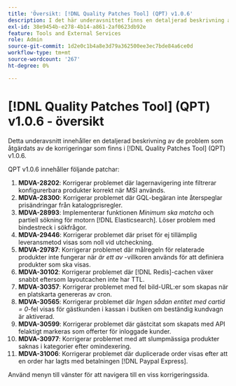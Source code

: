 ```yaml
---
title: 'Översikt: [!DNL Quality Patches Tool] (QPT) v1.0.6'
description: I det här underavsnittet finns en detaljerad beskrivning av de problem som åtgärdats av de korrigeringar som finns i  [!DNL Quality Patches Tool] (QPT) v1.0.6.
exl-id: 38e9454b-e278-4b14-a861-2af0623db92e
feature: Tools and External Services
role: Admin
source-git-commit: 1d2e0c1b4a8e3d79a362500ee3ec7bde84a6ce0d
workflow-type: tm+mt
source-wordcount: '267'
ht-degree: 0%

---
```


# [!DNL Quality Patches Tool] (QPT) v1.0.6 - översikt

Detta underavsnitt innehåller en detaljerad beskrivning av de problem som åtgärdats av de korrigeringar som finns i [!DNL Quality Patches Tool] (QPT) v1.0.6.

QPT v1.0.6 innehåller följande patchar:

1. **MDVA-28202**: Korrigerar problemet där lagernavigering inte filtrerar konfigurerbara produkter korrekt när MSI används.
1. **MDVA-28300**: Korrigerar problemet där GQL-begäran inte återspeglar prisändringar från katalogprisregler.
1. **MDVA-28993**: Implementerar funktionen *Minimum ska matcha* och partiell sökning för motorn [!DNL Elasticsearch]. Löser problem med bindestreck i sökfrågor.
1. **MDVA-29446**: Korrigerar problemet där priset för ej tillämplig leveransmetod visas som noll vid utcheckning.
1. **MDVA-29787**: Korrigerar problemet där målregeln för relaterade produkter inte fungerar när *är ett av* -villkoren används för att definiera produkter som ska visas.
1. **MDVA-30102**: Korrigerar problemet där [!DNL Redis]-cachen växer snabbt eftersom layoutcachen inte har TTL.
1. **MDVA-30357**: Korrigerar problemet med fel bild-URL:er som skapas när en platskarta genereras av cron.
1. **MDVA-30565**: Korrigerar problemet där *Ingen sådan entitet med cartid = 0*-fel visas för gästkunden i kassan i butiken om beständig kundvagn är aktiverad.
1. **MDVA-30599**: Korrigerar problemet där gästcitat som skapats med API felaktigt markeras som offerter för inloggade kunder.
1. **MDVA-30977**: Korrigerar problemet med att slumpmässiga produkter saknas i kategorier efter omindexering.
1. **MDVA-31006**: Korrigerar problemet där duplicerade order visas efter att en order har lagts med betalningen [!DNL Paypal Express].

Använd menyn till vänster för att navigera till en viss korrigeringssida.
